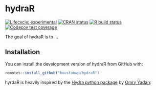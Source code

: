 
<!-- README.md is generated from README.Rmd. Please edit that file -->

# hydraR

<!-- badges: start -->

[![Lifecycle:
experimental](https://img.shields.io/badge/lifecycle-experimental-orange.svg)](https://www.tidyverse.org/lifecycle/#experimental)
[![CRAN
status](https://www.r-pkg.org/badges/version/hydraR)](https://CRAN.R-project.org/package=hydraR)
[![R build
status](https://github.com/Houstonwp/hydraR/workflows/R-CMD-check/badge.svg)](https://github.com/Houstonwp/hydraR/actions)
[![Codecov test
coverage](https://codecov.io/gh/Houstonwp/hydraR/branch/master/graph/badge.svg)](https://codecov.io/gh/Houstonwp/hydraR?branch=master)
<!-- badges: end -->

The goal of hydraR is to …

## Installation

You can install the development version of hydraR from GitHub with:

``` r
remotes::install_github("houstonwp/hydraR")
```

hyrdaR is heavily inspired by the [Hydra python
package](https://github.com/facebookresearch/hydra) by [Omry
Yadan](https://github.com/omry):

